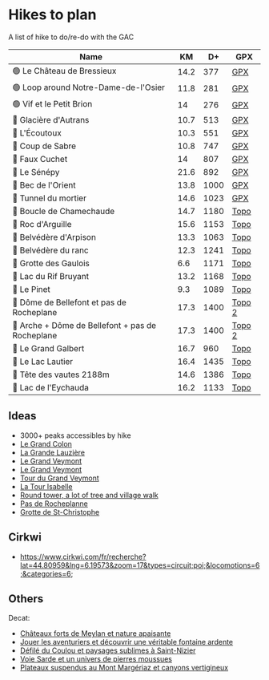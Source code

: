 # Hikes to plan

A list of hike to do/re-do with the GAC

| Name | KM | D+ | GPX |
|------|----|----|-----|
| 🟢 Le Château de Bressieux | 14.2 | 377 | [GPX](https://brouter.de/brouter-web/#map=15/45.3137/5.2997/1069,Waymarked_Trails-Hiking,viewpoint,water_point,information&lonlats=5.288136,45.31606;5.280519,45.320311;5.27903,45.322584;5.280068,45.322829;5.288501,45.321003;5.29438,45.319066;5.308414,45.318327;5.320559,45.314612;5.31734,45.305402;5.290807,45.307342;5.28923,45.305825;5.272064,45.307879;5.285797,45.315249;5.288259,45.315913&profile=hiking-mountain) |
| 🟢 Loop around Notre-Dame-de-l'Osier | 11.8 | 281 | [GPX](https://brouter.de/brouter-web/#map=14/45.2408/5.4253/1069,Waymarked_Trails-Hiking,viewpoint,water_point,parking&lonlats=5.405676,45.237963;5.405343,45.238397;5.405949,45.238386;5.407406,45.237921;5.410788,45.238159;5.410058,45.241356;5.421882,45.243863;5.429628,45.245933;5.43113,45.24651;5.435808,45.251528;5.438876,45.244968;5.439327,45.242384;5.438876,45.240479;5.434692,45.240683;5.437428,45.23537;5.435303,45.237435;5.42996,45.231251;5.424821,45.234494;5.421949,45.228924;5.418277,45.228954;5.418041,45.233672;5.407312,45.234389;5.409511,45.236231;5.405805,45.237925&straight=6&profile=hiking-mountain) |
| 🟢 Vif et le Petit Brion | 14 | 276 | [GPX](https://brouter.de/brouter-web/#map=14/45.0657/5.6904/1069,drinking_water,toilets&lonlats=5.667266,45.056611;5.688163,45.086922;5.710659,45.073273;5.711088,45.068489;5.705767,45.064731;5.690607,45.051582;5.683858,45.051619;5.679122,45.051817;5.667223,45.056482&profile=hiking-mountain) |
| 🔵 Glacière d'Autrans | 10.7 | 513 | [GPX](https://brouter.de/brouter-web/#map=14/45.2294/5.5417/1069&lonlats=5.559779,45.212833;5.555112,45.216208;5.54992,45.230716;5.544842,45.235629;5.553288,45.237159;5.563548,45.238798;5.567472,45.233994;5.560423,45.234079;5.560048,45.228461;5.560112,45.21819;5.560037,45.212788&profile=hiking-mountain) |
| 🔵 L'Écoutoux | 10.3 | 551 | [GPX](https://brouter.de/brouter-web/#map=14/45.2633/5.7758/1069,Waymarked_Trails-Hiking,viewpoint&lonlats=5.77707,45.259898;5.784758,45.265435;5.78186,45.267622;5.765378,45.272984;5.760376,45.26683;5.757779,45.25277;5.76102,45.266067;5.766943,45.267419;5.776557,45.259935&profile=hiking-mountain) |
| 🔵 Coup de Sabre | 10.8 | 747 | [GPX](https://brouter.de/brouter-web/#map=17/45.19299/5.66616/1069&lonlats=5.672486,45.196655;5.66784,45.194916;5.667744,45.192336;5.662647,45.190151;5.662701,45.18829;5.660373,45.189886;5.655062,45.193907;5.642767,45.199625;5.638797,45.200184;5.647209,45.210196;5.651886,45.208517;5.657026,45.208137;5.666767,45.200297;5.672364,45.196848&profile=hiking-mountain) |
| 🔵 Faux Cuchet | 14 | 807 | [GPX](https://brouter.de/brouter-web/#map=14/45.0355/5.7257/1069&lonlats=5.718255,45.032242;5.724617,45.039101;5.727332,45.037505;5.731087,45.036164;5.736494,45.049285;5.741622,45.045888;5.73997,45.041265;5.742974,45.038293;5.718148,45.032152&profile=hiking-mountain) |
| 🔴 Le Sénépy | 21.6 | 892 | [GPX](https://brouter.de/brouter-web/#map=14/44.9239/5.7222/1069&lonlats=5.734828,44.937817;5.735746,44.937078;5.740678,44.937502;5.739799,44.93567;5.745903,44.937896;5.746644,44.935519;5.74961,44.930907;5.744798,44.929517;5.741987,44.925552;5.736644,44.914356;5.728429,44.911163;5.72613,44.905552;5.723705,44.908547;5.72238,44.905411;5.72123,44.908142;5.71068,44.919735;5.705101,44.931915;5.705525,44.936666;5.71141,44.93055;5.720658,44.922183;5.7188,44.927122;5.724805,44.927749;5.734509,44.938164&profile=hiking-mountain) |
| 🔴 Bec de l'Orient | 13.8 | 1000 | [GPX](https://brouter.de/brouter-web/#map=18/45.23520/5.54419/1069&lonlats=5.554082,45.249362;5.539577,45.239557;5.540028,45.238826;5.529685,45.215606;5.533376,45.211402;5.544791,45.235677;5.553267,45.237185;5.56494,45.238315;5.55449,45.249241&profile=hiking-mountain) |
| 🔴 Tunnel du mortier | 14.6 | 1023 | [GPX](https://brouter.de/brouter-web/#map=14/45.2393/5.5708/1069&lonlats=5.561099,45.262337;5.568361,45.25516;5.570669,45.248425;5.581613,45.247641;5.586505,45.247292;5.588694,45.240992;5.540371,45.239208;5.543933,45.244339;5.551894,45.248274;5.559425,45.253863;5.560713,45.262023&profile=hiking-mountain) |
| 🔴 Boucle de Chamechaude | 14.7 | 1180 | [Topo](https://www.decathlon-outdoor.com/fr-fr/solo/boucle-de-chamechaude-63691e31c8a8c) |
| 🔴 Roc d'Arguille | 15.6 | 1153 | [Topo](https://www.decathlon-outdoor.com/fr-fr/solo/roc-d-arguille-par-le-col-du-coq-63b72b25791db) |
| 🔴 Belvédère d'Arpison | 13.3 | 1063 | [Topo](https://www.decathlon-outdoor.com/fr-fr/solo/belvedere-d-arpison-63691e047f383) |
| 🔴 Belvédère du ranc | 12.3 | 1241 | [Topo](https://www.decathlon-outdoor.com/fr-fr/solo/balade-belvedere-du-ranc-abri-de-la-goulandiere-62e6ac7973b2e) |
| 🔴 Grotte des Gaulois | 6.6 | 1171 | [Topo](https://www.decathlon-outdoor.com/fr-fr/solo/grotte-des-gaulois-et-ascension-vertigineuse-en-vercors-5ea033660b25e) |
| 🔴 Lac du Rif Bruyant | 13.2 | 1168 | [Topo](https://www.decathlon-outdoor.com/fr-fr/solo/lac-du-rif-bruyant-6308b9b1cd3bf) |
| 🔴 Le Pinet | 9.3 | 1089 | [Topo](https://www.decathlon-outdoor.com/fr-fr/solo/sommet-du-pinet-et-cheminee-suspendue-en-chartreuse-5ec69b82a7137) |
| 🔴 Dôme de Bellefont et pas de Rocheplane | 17.3 | 1400 | [Topo](https://brouter.de/brouter-web/#map=16/45.3107/5.8756/1069,Waymarked_Trails-Hiking&lonlats=5.875905,45.309522;5.876495,45.310783;5.872364,45.329973;5.877954,45.337706;5.879928,45.341222;5.888972,45.351992;5.897244,45.358418;5.895689,45.35654;5.90292,45.354708;5.897341,45.350903;5.889165,45.332662;5.876098,45.309439) [2](https://www.altituderando.com/Dome-de-Bellefont-1975m-traversee-du-pas-de-Rocheplane-a-l-Aulp-du-Seuil) |
| 🔴 Arche + Dôme de Bellefont + pas de Rocheplane | 17.3 | 1400 | [Topo](https://brouter.de/brouter-web/#map=16/45.3107/5.8756/1069,Waymarked_Trails-Hiking&lonlats=5.875905,45.309522;5.876495,45.310783;5.872364,45.329973;5.877954,45.337706;5.879928,45.341222;5.888972,45.351992;5.897244,45.358418;5.895689,45.35654;5.90292,45.354708;5.897341,45.350903;5.889165,45.332662;5.876098,45.309439) [2](https://www.altituderando.com/Dome-de-Bellefont-1975m-traversee-du-pas-de-Rocheplane-a-l-Aulp-du-Seuil) |
| 🔴 Le Grand Galbert | 16.7 | 960 | [Topo](https://brouter.de/brouter-web/#map=14/45.0705/5.9260/1069&lonlats=5.898972,45.053121;5.959311,45.090218;5.934076,45.055688;5.899025,45.053041) |
| 🔴 Le Lac Lautier | 16.4 | 1435 | [Topo](https://brouter.de/brouter-web/#map=15/44.8364/6.1501/1069&lonlats=6.141357,44.82492;6.166763,44.842462;6.146593,44.845102;6.139984,44.825407&profile=hiking-mountain) |
| 🔴 Tête des vautes 2188m | 14.6 | 1386 | [Topo](https://brouter.de/brouter-web/#map=15/44.7061/5.7863/1069&lonlats=5.767715,44.714416;5.759368,44.706091;5.813828,44.70362;5.768369,44.714073&profile=hiking-mountain) |
| 🔴 Lac de l'Eychauda | 16.2 | 1133 | [Topo](https://brouter.de/brouter-web/#map=14/44.9237/6.5032/1069&lonlats=6.492877,44.901551;6.477814,44.938192;6.508112,44.931389;6.493134,44.901514) |


## Ideas

- 3000+ peaks accessibles by hike
- [Le Grand Colon](https://www.decathlon-outdoor.com/fr-fr/solo/tour-du-grand-colon-et-reveil-au-chant-des-grenouilles-5fb6b4639c067)
- [La Grande Lauzière](https://www.decathlon-outdoor.com/fr-fr/solo/la-grande-lauziere-depuis-le-recoin-624efa2638d7f)
- [Le Grand Veymont](https://www.decathlon-outdoor.com/fr-fr/solo/gresse-en-vercors-et-la-grimpette-au-grand-veymont-62e82aff0d9e9)
- [Le Grand Veymont](https://www.decathlon-outdoor.com/fr-fr/solo/escapade-vivifiante-au-grand-veymont-et-recherche-d-animaux-5ea81d56ccf1f)
- [Tour du Grand Veymont](https://www.decathlon-outdoor.com/fr-fr/solo/gresse-en-vercors-et-superbe-tour-du-grand-veymont-5f8e74adeb2e2)
- [La Tour Isabelle](https://www.komoot.com/smarttour/1509789)
- [Round tower, a lot of tree and village walk](https://brouter.de/brouter-web/#map=15/45.1964/5.8500/1069,viewpoint,attraction&lonlats=5.84055,45.201229;5.881897,45.21283;5.882111,45.213423;5.882503,45.2126;5.883704,45.21263;5.888972,45.210256;5.885598,45.196781;5.883517,45.193787;5.871291,45.187861;5.858352,45.191747;5.845048,45.200372;5.840617,45.201159&straight=3&profile=hiking-mountain)
- [Pas de Rocheplanne](https://www.komoot.com/smarttour/10744646)
- [Grotte de St-Christophe](https://brouter.de/brouter-web/#map=15/45.4409/5.7939/1069&lonlats=5.784194,45.448133;5.785302,45.447511;5.784409,45.441194;5.785439,45.446802;5.79017,45.444407;5.794462,45.443941;5.795127,45.444694;5.794054,45.444618;5.793293,45.445846;5.792166,45.447908;5.789655,45.450196;5.791801,45.451393;5.784602,45.448288)

## Cirkwi

- https://www.cirkwi.com/fr/recherche?lat=44.80959&lng=6.19573&zoom=17&types=circuit;poi;&locomotions=6;&categories=6;

## Others

Decat:

- [Châteaux forts de Meylan et nature apaisante](https://www.decathlon-outdoor.com/fr-fr/solo/chateaux-forts-de-meylan-et-nature-apaisante-5ccc33fd4798a)
- [Jouer les aventuriers et découvrir une véritable fontaine ardente](https://www.decathlon-outdoor.com/fr-fr/solo/jouer-les-aventuriers-et-decouvrir-une-veritable-fontaine-ardente-5ccc47fd086be)
- [Défilé du Coulou et paysages sublimes à Saint-Nizier](https://www.decathlon-outdoor.com/fr-fr/solo/defile-du-coulou-et-paysages-sublimes-a-saint-nizier-5fbf777a52297)
- [Voie Sarde et un univers de pierres moussues](https://www.decathlon-outdoor.com/fr-fr/solo/voie-sarde-et-un-univers-de-pierres-moussues-5fb3c7a520122)
- [Plateaux suspendus au Mont Margériaz et canyons vertigineux](https://www.decathlon-outdoor.com/fr-fr/solo/plateaux-suspendus-au-mont-margeriaz-et-canyons-vertigineux-5ea56cea45391)
